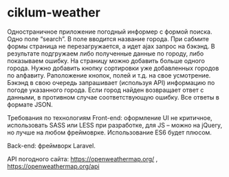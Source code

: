 # ciklum-weather

Одностраничное приложение погодный информер с формой поиска. Одно поле “search”.
В поле вводится название города. При сабмите формы страница не перезагружается, а идет ajax запрос на бэкэнд. В результате подгружаем либо полученные данные по городу, либо показываем ошибку. На страницу можно добавить больше одного города. Нужно добавить кнопку сортировки уже добавленных городов по алфавиту. Раположение кнопок, полей и т.д. на свое усмотрение.
Бэкэнд в свою очередь запрашивает (используя API) информацию по погоде указанного города. Если город найден возвращает ответ с данными, в противном случае соответствующую ошибку. Все ответы в формате JSON.

Требования по технологиям
Front-end: оформление UI не критичное, использовать SASS или LESS при разработке, для JS – можно на jQuery, но лучше на любом фреймоврке.
Использование ES6 будет плюсом.

Back-end: фреймворк Laravel.

API погодного сайта: https://openweathermap.org/ , https://openweathermap.org/api
